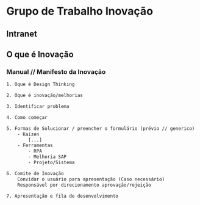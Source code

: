 # Grupo de Trabalho Inovação
## Intranet

##  O que é Inovação

### Manual **//** Manifesto da Inovação
~~~html
1. Oque é Design Thinking

2. Oque é inovação/melhorias

3. Identificar problema

4. Como começar

5. Formas de Solucionar / preencher o formulário (prévio // generico)
    - Kaizen
        [...]
    - Ferramentas
        - RPA
        - Melhoria SAP
        - Projeto/Sistema

6. Comite de Inovação
    Convidar o usuário para apresentação (Caso necessário)
    Responsável por direcionamento aprovação/rejeição

7. Apresentação e fila de desenvolvimento
~~~





